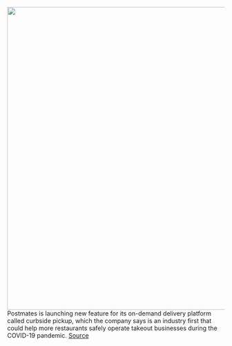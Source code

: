 <img src='https://cdn.vox-cdn.com/thumbor/_V1xEWOuK4Pw342_3Mz0FwbEEJc=/0x0:3200x1600/1200x800/filters:focal(1275x523:1787x1035)/cdn.vox-cdn.com/uploads/chorus_image/image/66802652/curbside_customer_2x.0.png' width='700px' /><br/>
Postmates is launching new feature for its on-demand delivery platform called curbside pickup, which the company says is an industry first that could help more restaurants safely operate takeout businesses during the COVID-19 pandemic.
<a href='https://www.theverge.com/2020/5/15/21259321/postmates-curbside-pickup-restaurants-on-demand-food-delivery-covid-19-safety'> Source <a/>